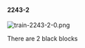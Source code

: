 #### 2243-2
![train-2243-2-0.png](https://github.com/lil-lab/nlvr/raw/master/nlvr/train/images/4/train-2243-2-0.png "train-2243-2-0.png")

There are 2 black blocks